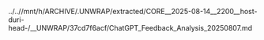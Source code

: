 ../..//mnt/h/ARCHIVE/.UNWRAP/extracted/CORE__2025-08-14__2200__host-duri-head-/__UNWRAP/37cd7f6acf/ChatGPT_Feedback_Analysis_20250807.md